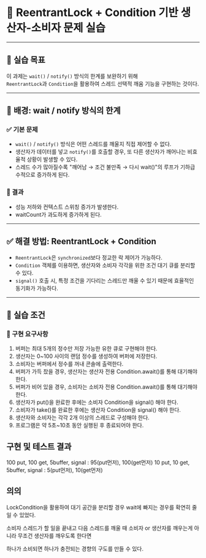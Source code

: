 # 🔄 ReentrantLock + Condition 기반 생산자-소비자 문제 실습

---

## 🎯 실습 목표

이 과제는 `wait()` / `notify()` 방식의 한계를 보완하기 위해  
`ReentrantLock`과 `Condition`을 활용하여 스레드 선택적 깨움 기능을 구현하는 것이다.

---

## 📌 배경: wait / notify 방식의 한계

### ✅ 기본 문제

- `wait()` / `notify()` 방식은 어떤 스레드를 깨울지 직접 제어할 수 없다.
- 생산자가 데이터를 넣고 `notify()`를 호출할 경우, 또 다른 생산자가 깨어나는 비효율적 상황이 발생할 수 있다.
- 스레드 수가 많아질수록 "깨어남 → 조건 불만족 → 다시 wait()"의 루프가 기하급수적으로 증가하게 된다.

### 🧨 결과

- 성능 저하와 컨텍스트 스위칭 증가가 발생한다.
- waitCount가 과도하게 증가하게 된다.

---

## ✅ 해결 방법: ReentrantLock + Condition

- `ReentrantLock`은 `synchronized`보다 정교한 락 제어가 가능하다.
- `Condition` 객체를 이용하면, 생산자와 소비자 각각을 위한 조건 대기 큐를 분리할 수 있다.
- `signal()` 호출 시, 특정 조건을 기다리는 스레드만 깨울 수 있기 때문에 효율적인 동기화가 가능하다.

---

## 🧪 실습 조건

### 🎯 구현 요구사항

1. 버퍼는 최대 5개의 정수만 저장 가능한 유한 큐로 구현해야 한다.
2. 생산자는 0~100 사이의 랜덤 정수를 생성하여 버퍼에 저장한다.
3. 소비자는 버퍼에서 정수를 꺼내 콘솔에 출력한다.
4. 버퍼가 가득 찼을 경우, 생산자는 생산자 전용 Condition.await()를 통해 대기해야 한다.
5. 버퍼가 비어 있을 경우, 소비자는 소비자 전용 Condition.await()를 통해 대기해야 한다.
6. 생산자가 put()을 완료한 후에는 소비자 Condition을 signal() 해야 한다.
7. 소비자가 take()를 완료한 후에는 생산자 Condition을 signal() 해야 한다.
8. 생산자와 소비자는 각각 2개 이상의 스레드로 구성해야 한다.
9. 프로그램은 약 5초~10초 동안 실행된 후 종료되어야 한다.

## 구현 및 테스트 결과

100 put, 100 get, 5buffer, signal : 95(put먼저), 100(get먼저)
10 put, 10 get, 5buffer, signal : 5(put먼저), 10(get먼저)

## 의의
LockCondition을 활용하여 대기 공간을 분리할 경우 wait에 빠지는 경우를 확연히 줄일 수 있었다.

소비자 스레드가 할 일을 끝내고 다음 스레드를 깨울 때 소비자 or 생산자를 깨우는게 아니라 무조건 생산자를 깨우도록 한다면

하나가 소비되면 하나가 충전되는 경향의 구도를 만들 수 있다.
